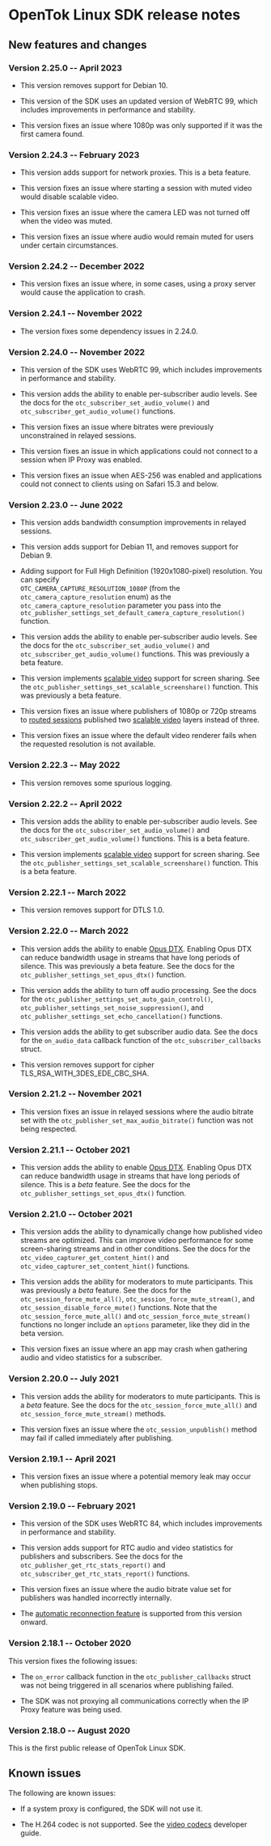 # OpenTok Linux SDK release notes

## New features and changes

### Version 2.25.0 -- April 2023

* This version removes support for Debian 10.

* This version of the SDK uses an updated version of WebRTC 99, which includes improvements in performance and stability.

* This version fixes an issue where 1080p was only supported if it was the first camera found.

### Version 2.24.3 -- February 2023

* This version adds support for network proxies. This is a beta feature.

* This version fixes an issue where starting a session with muted video would disable scalable video. 

* This version fixes an issue where the camera LED was not turned off when the video was muted. 

* This version fixes an issue where audio would remain muted for users under certain circumstances.

### Version 2.24.2 -- December 2022

* This version fixes an issue where, in some cases, using a proxy server would cause the application to crash. 

### Version 2.24.1 -- November 2022

* The version fixes some dependency issues in 2.24.0. 

### Version 2.24.0 -- November 2022

* This version of the SDK uses WebRTC 99, which includes improvements in performance and stability.

* This version adds the ability to enable per-subscriber audio levels. See the docs for the 
  `otc_subscriber_set_audio_volume()` and `otc_subscriber_get_audio_volume()` functions.

* This version fixes an issue where bitrates were previously unconstrained in relayed sessions. 

* This version fixes an issue in which applications could not connect to a session when IP Proxy
  was enabled.

* This version fixes an issue when AES-256 was enabled and applications could not connect to
  clients using on Safari 15.3 and below.

### Version 2.23.0 -- June 2022

* This version adds bandwidth consumption improvements in relayed sessions.

* This version adds support for Debian 11, and removes support for Debian 9.

* Adding support for Full High Definition (1920x1080-pixel) resolution. You can specify  
  `OTC_CAMERA_CAPTURE_RESOLUTION_1080P` (from the `otc_camera_capture_resolution` enum) as the
  `otc_camera_capture_resolution` parameter you pass into the `otc_publisher_settings_set_default_camera_capture_resolution()`
  function. 

* This version adds the ability to enable per-subscriber audio levels. See the docs for the 
  `otc_subscriber_set_audio_volume()` and `otc_subscriber_get_audio_volume()` functions.  This was previously a beta feature.

* This version implements [scalable video](https://tokbox.com/developer/guides/scalable-video/) support for screen sharing. 
  See the `otc_publisher_settings_set_scalable_screenshare()` function. This was previously a beta feature.

* This version fixes an issue where publishers of 1080p or 720p streams to
  [routed sessions](https://tokbox.com/developer/guides/create-session/#media-mode)
  published two [scalable video](https://tokbox.com/developer/guides/scalable-video/)
  layers instead of three.

* This version fixes an issue where the default video renderer fails when the requested resolution is not available. 

### Version 2.22.3 -- May 2022

* This version removes some spurious logging. 

### Version 2.22.2 -- April 2022

* This version adds the ability to enable per-subscriber audio levels. See the docs for
  the `otc_subscriber_set_audio_volume()` and `otc_subscriber_get_audio_volume()` functions.  This is a beta feature.

* This version implements [scalable video](https://tokbox.com/developer/guides/scalable-video/) support for 
  screen sharing. See the `otc_publisher_settings_set_scalable_screenshare()` function. This is a beta feature.

### Version 2.22.1 -- March 2022

* This version removes support for DTLS 1.0.

### Version 2.22.0 -- March 2022

* This version adds the ability to enable [Opus DTX](https://datatracker.ietf.org/doc/html/rfc7587#section-3.1.3).
  Enabling Opus DTX can reduce bandwidth usage in streams that have long periods of silence.
  This was previously a beta feature. See the docs for the `otc_publisher_settings_set_opus_dtx()`
  function.

* This version adds the ability to turn off audio processing. See the docs for the
  `otc_publisher_settings_set_auto_gain_control()`, `otc_publisher_settings_set_noise_suppression()`,
  and `otc_publisher_settings_set_echo_cancellation()` functions.

* This version adds the ability to get subscriber audio data. See the docs for
  the `on_audio_data` callback function of the `otc_subscriber_callbacks` struct.

* This version removes support for cipher TLS_RSA_WITH_3DES_EDE_CBC_SHA.

### Version 2.21.2 -- November 2021

* This version fixes an issue in relayed sessions where the audio bitrate set with
  the `otc_publisher_set_max_audio_bitrate()` function was not being respected.

### Version 2.21.1 -- October 2021

* This version adds the ability to enable [Opus DTX](https://datatracker.ietf.org/doc/html/rfc7587#section-3.1.3).
  Enabling Opus DTX can reduce bandwidth usage in streams that have long periods of silence.
  This is a <i>beta</i> feature. See the docs for the `otc_publisher_settings_set_opus_dtx()`
  function.

### Version 2.21.0 -- October 2021

* This version adds the ability to dynamically change how published video streams are optimized.
  This can improve video performance for some screen-sharing streams and in other conditions.
  See the docs for the `otc_video_capturer_get_content_hint()` and `otc_video_capturer_set_content_hint()`
  functions.

* This version adds the ability for moderators to mute participants. This was previously a
  _beta_ feature. See the docs for the `otc_session_force_mute_all()`, `otc_session_force_mute_stream()`,
  and `otc_session_disable_force_mute()` functions. Note that the `otc_session_force_mute_all()` and
  `otc_session_force_mute_stream()` functions no longer include an `options` parameter, like they did
  in the beta version.

* This version fixes an issue where an app may crash when gathering audio and video statistics for a subscriber.

### Version 2.20.0 -- July 2021

* This version adds the ability for moderators to mute participants. This is a *beta*
  feature. See the docs for the `otc_session_force_mute_all()` and `otc_session_force_mute_stream()` methods.

* This version fixes an issue where the `otc_session_unpublish()` method may fail if called immediately after publishing.

### Version 2.19.1 -- April 2021

* This version fixes an issue where a potential memory leak may occur when publishing stops.

### Version 2.19.0 -- February 2021

* This version of the SDK uses WebRTC 84, which includes improvements in performance and stability.

* This version adds support for RTC audio and video statistics for publishers and subscribers.
  See the docs for the  `otc_publisher_get_rtc_stats_report()` and `otc_subscriber_get_rtc_stats_report()`
  functions.

* This version fixes an issue where the audio bitrate value set for publishers was handled incorrectly internally.

* The [automatic reconnection feature](https://tokbox.com/developer/guides/connect-session/linux/#automatic_reconnection)
  is supported from this version onward.

### Version 2.18.1 -- October 2020

This version fixes the following issues:

* The `on_error` callback function in the `otc_publisher_callbacks` struct
  was not being triggered in all scenarios where publishing failed.

* The SDK was not proxying all communications correctly when the IP Proxy feature was being used.

### Version 2.18.0 -- August 2020

This is the first public release of OpenTok Linux SDK.

## Known issues

The following are known issues:

* If a system proxy is configured, the SDK will not use it.

* The H.264 codec is not supported. See the [video codecs](https://tokbox.com/developer/guides/codecs/)
  developer guide.

